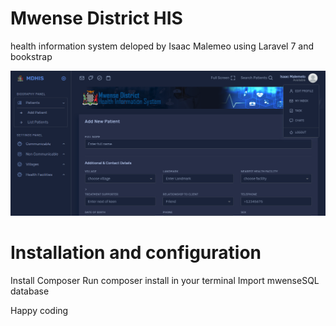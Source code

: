 # Mwense District HIS
health information system deloped by Isaac Malemeo using Laravel 7 and bookstrap

![](shots/mwense_shot.PNG)

# Installation and configuration

Install Composer
Run composer install in your terminal
Import mwenseSQL database

Happy coding
